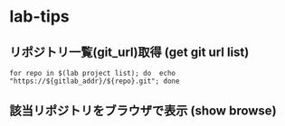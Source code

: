 # lab-tips

## リポジトリ一覧(git_url)取得 (get git url list)

```shell
for repo in $(lab project list); do  echo "https://${gitlab_addr}/${repo}.git"; done
```

## 該当リポジトリをブラウザで表示 (show browse)

```shell

```